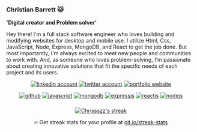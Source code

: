 ### Christian Barrett 🐱

**'Digital creator and Problem solver'**

Hey there! I'm a full stack software engineer who loves building and modifying websites for desktop and mobile use. I utilize Html, Css, JavaScript, Node, Express, MongoDB, and React to get the job done. But most importantly, I'm always excited to meet new people and communities to work with. And, as someone who loves problem-solving, I'm passionate about creating innovative solutions that fit the specific needs of each project and its users.

<p align="center">
    <a href="https://www.linkedin.com/in/christianbacct/">
        <img alt="linkedin account"
        src="https://img.shields.io/badge/LinkedIn-0077B5?style=for-the-badge&logo=linkedin&logoColor=white/"></a>
    <a href="https://twitter.com/ChristianBrrtt">
        <img alt="twitter account"
        src="https://img.shields.io/badge/Twitter-1DA1F2?style=for-the-badge&logo=twitter&logoColor=white"></a>
    <a href="https://christianbarrettcse.netlify.app/">
        <img alt="portfolio website"
        src="https://img.shields.io/badge/Portfolio-000000?style=for-the-badge&logo=About.Portfolio&logoColor=white"></a>
</p>
<p align="center">
    <a href="#"><img alt="github"
        src="https://img.icons8.com/arcade/64/null/github.png"/></a>
    <a href="#"><img alt="javascript"
        src="https://img.icons8.com/arcade/64/null/javascript.png"/></a>
    <a href="#"><img alt="mongodb"
        src="https://img.icons8.com/color/48/null/mongodb.png"/></a>
    <a href="#"><img alt="expressjs"
        src="https://img.icons8.com/ios/50/null/express-js.png"/></a>
    <a href="#"><img alt="reactjs"
        src="https://img.icons8.com/dotty/64/null/react.png"/></a>
    <a href="#"><img alt="nodejs"
        src="https://img.icons8.com/color/48/null/nodejs.png"/></a>
</p>

###
<p align="center">
  <a href="https://github.com/DenverCoder1/github-readme-streak-stats">
    <img title="🔥 Get streak stats for your profile at git.io/streak-stats" alt="Chrissszz's streak" src="https://streak-stats.demolab.com/?user=Chrissszz&theme=monokai-metallian&hide_border=true"/>
  </a>
  <p align="center">🔥 Get streak stats for your profile at <a href="https://git.io/streak-stats">git.io/streak-stats</a></p>
</p>


